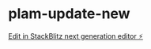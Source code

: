 # plam-update-new

[Edit in StackBlitz next generation editor ⚡️](https://stackblitz.com/~/github.com/sddaasdasdasdassa/plam-update-new)